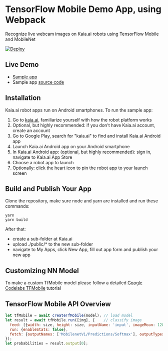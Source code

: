 # TensorFlow Mobile Demo App, using Webpack
Recognize live webcam images on Kaia.ai robots using TensorFlow Mobile and MobileNet

[![Deploy](https://www.oomwoo.com/wp-content/uploads/2018/11/deploy.png)](https://kaia.ai/deploy)

## Live Demo
- [Sample app](https://kaia.ai/view-app/5bb31d8c13b19f10c42f43d5)
- Sample app [source code](https://github.com/kaiaai/tree/master/tensorflow-mobile-node)

## Installation
Kaia.ai robot apps run on Android smartphones. To run the sample app:
1. Go to [kaia.ai](https://kaia.ai/), familiarize yourself with how the robot platform works
2. Optional, but highly recommended: if you don't have Kaia.ai account, create an account
3. Go to Google Play, search for "kaia.ai" to find and install Kaia.ai Android app
4. Launch Kaia.ai Android app on your Android smartphone
5. In Kaia.ai Android app: (optional, but highly recommended): sign in, navigate to Kaia.ai App Store
6. Choose a robot app to launch
7. Optionally: click the heart icon to pin the robot app to your launch screen 

## Build and Publish Your App
Clone the repository, make sure node and yarn are installed and run these commands:

````
yarn
yarn build
````

After that:

- create a sub-folder at Kaia.ai
- upload ./public/* to the new sub-folder
- navigate to My Apps, click New App, fill out app form and publish your new app

## Customizing NN Model
To make a custom TfMobile model please follow a detailed [Google Codelabs TFMobile](https://codelabs.developers.google.com/codelabs/tensorflow-for-poets-2/#0) tutorial

## TensorFlow Mobile API Overview
```js
let tfMobile = await createTfMobile(model); // load model
let result = await tfMobile.run([img], {    // classify image
  feed: [{width: size, height: size, inputName: 'input', imageMean: 128.0, imageStd: 128.0, feedType: 'colorBitmapAsFloat'}],
  run: {enableStats: false},
  fetch: {outputNames: ['MobilenetV1/Predictions/Softmax'], outputTypes: ['float']}
});
let probabilities = result.output[0];
```
